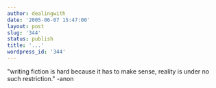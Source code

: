 ```yaml
---
author: dealingwith
date: '2005-06-07 15:47:00'
layout: post
slug: '344'
status: publish
title: '...'
wordpress_id: '344'
---
```


"writing fiction is hard because it has to make sense, reality is under no
such restriction." -anon

